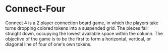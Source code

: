 # Connect-Four
Connect 4 is a 2 player connection board game, in which the players take turns dropping colored tokens into a suspended grid. The pieces fall straight down, occupying the lowest available space within the column. The objective of the game is to be the first to form a horizontal, vertical, or diagonal line of four of one's own tokens.
